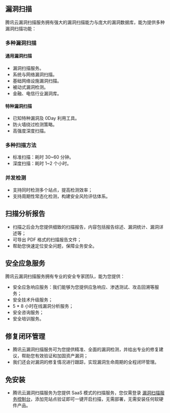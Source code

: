 ## 漏洞扫描
腾讯云漏洞扫描服务拥有强大的漏洞扫描能力与庞大的漏洞数据库，能为提供多种漏洞扫描功能：
### 多种漏洞扫描
#### 通用漏洞扫描
- 漏洞扫描服务。
- 系统与网络漏洞扫描。
- 基础网络设施漏洞扫描。
- 被动式漏洞检测。
- 金融、电信行业漏洞库。

#### 特种漏洞扫描
- 已知特种漏洞及 0Day 利用工具。
- 防火墙绕过检测策略。
- 高强度深度扫描。

### 多种扫描方法
- 标准扫描：耗时 30~60 分钟。
- 深度扫描：耗时 1~2 个小时。

### 并发检测
- 支持同时检测多个站点，提高检测效率；
- 支持周期性常态化检测，构建安全风险评估体系。

## 扫描分析报告
- 扫描之后会为您提供细致的扫描报告，内容包括报告综述、漏洞统计、漏洞详述等；
- 可导出 PDF 格式的扫描报告文件；
- 帮助您快速定位安全问题，保障业务安全。

## 安全应急服务
腾讯云漏洞扫描服务拥有专业的安全专家团队，能为您提供：
- 安全应急响应服务：我们能够为您提供应急响应、渗透测试、攻击回溯等服务；
- 安全技术升级服务；
- 5 \* 8 小时在线漏洞分析服务；
- 安全咨询服务；
- 安全培训服务。

## 修复闭环管理
- 腾讯云漏洞扫描服务可为您提供精准、全面的漏洞检测，并给出专业的修复建议，帮助您有效验证和加固资产漏洞；
- 我们还会对漏洞的修复情况进行跟踪，实现漏洞生命周期的全程闭环管理。

## 免安装
- 腾讯云漏洞扫描服务为您提供 SaaS 模式的扫描服务，您仅需登录 [漏洞扫描服务控制台](https://console.cloud.tencent.com/cws)，添加完站点验证即可一键开启扫描，无需部署，无需安装任何软硬件产品。


